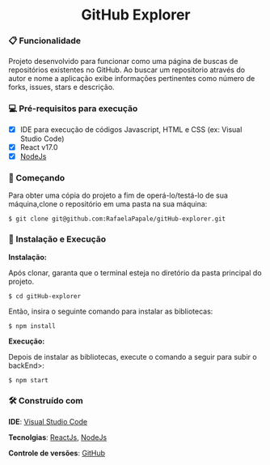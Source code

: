 <h1 align="center">GitHub Explorer</h1>

### :clipboard: Funcionalidade
<p>
  Projeto desenvolvido para funcionar como uma página de buscas de repositórios existentes no GitHub.
  Ao buscar um repositorio através do autor e nome a aplicação exibe informações pertinentes como número de forks, issues, stars e descrição.
</p>

### :computer: Pré-requisitos para execução
- [x] IDE para execução de códigos Javascript, HTML e CSS (ex: Visual Studio Code)
- [x] React v17.0
- [x] [NodeJs](https://nodejs.org/en/)

### :rocket: Começando
Para obter uma cópia do projeto a fim de operá-lo/testá-lo de sua máquina,clone o repositório em uma pasta na sua máquina:
```
$ git clone git@github.com:RafaelaPapale/gitHub-explorer.git
```
### :wrench: Instalação e Execução

**Instalação:**
<p>Após clonar, garanta que o terminal esteja no diretório da pasta principal do projeto.</p>

```
$ cd gitHub-explorer
```

<p>Então, insira o seguinte comando para instalar as bibliotecas:</p>

```
$ npm install
```

**Execução:**
<p>Depois de instalar as bibliotecas,  execute o comando a seguir para subir o backEnd>:</p>

```
$ npm start
```

### 🛠️ Construído com

**IDE**: [Visual Studio Code](https://code.visualstudio.com/)

**Tecnolgias**: [ReactJs](https://pt-br.reactjs.org/), [NodeJs](https://nodejs.org/en/)

**Controle de versões**: [GitHub](https://github.com/)